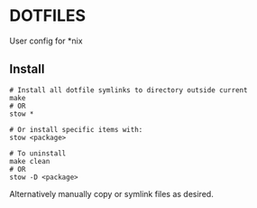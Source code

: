# DOTFILES

User config for *nix

Install
-------

    # Install all dotfile symlinks to directory outside current
    make
    # OR
    stow *
    
    # Or install specific items with:
    stow <package> 

    # To uninstall
    make clean
    # OR
    stow -D <package>

Alternatively manually copy or symlink files as desired.
